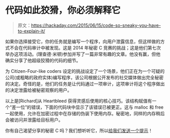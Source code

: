 # 代码如此狡猾，你必须解释它

> 原文：<https://hackaday.com/2015/06/15/code-so-sneaky-you-have-to-explain-it/>

如果你选择接受它，你的任务就是编写一个程序，向用户泄露信息，但这样做的方式不会在代码审计中被发现。这是 2014 年秘密 C 竞赛的挑战；这是他们第七次举办这项活动。(理查德·米顿)参加并写了一篇非常有趣的文章。他没有赢，但他确实分享了他超级狡猾的代码的细节。

为 Citizen-Four-like coders 设定的挑战设定了一个场景，他们正在为一个可疑的公司(或粗略的政府实体)编写程序，该公司根据公开发布的社交媒体做出完全秘密的决定。奇怪的是，他们的任务是让代码通过一项审计，这项审计将这个程序做出的决定泄露给被秘密观察的用户。

以上是[Richard]从 Heartbleed 获得灵感后使用的核心技巧。该结构赋值有一个“差一位”的错误，下面的代码块中显示了该错误已被更正。这与 malloc 和 free 一起使用，允许在加密过程中在存储的伪装下使用内存。秘密地，同样的内存稍后会被访问并泄露给目标用户。

你有自己渴望分享的秘密 C 吗？我们想听听它，所以[给我们发送一个提示](http://hackaday.com/submit-a-tip/)！